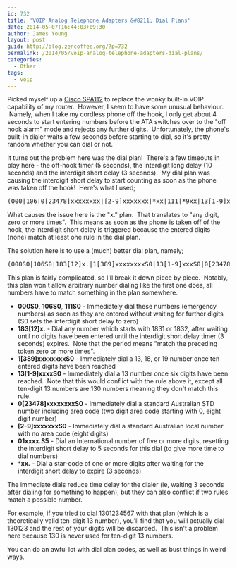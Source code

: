 ```yaml
---
id: 732
title: 'VOIP Analog Telephone Adapters &#8211; Dial Plans'
date: 2014-05-07T16:44:03+09:30
author: James Young
layout: post
guid: http://blog.zencoffee.org/?p=732
permalink: /2014/05/voip-analog-telephone-adapters-dial-plans/
categories:
  - Other
tags:
  - voip
---
```

Picked myself up a [Cisco SPA112](http://www.cisco.com/c/en/us/products/unified-communications/spa112-2-port-phone-adapter/index.html) to replace the wonky built-in VOIP capability of my router.  However, I seem to have some unusual behaviour.  Namely, when I take my cordless phone off the hook, I only get about 4 seconds to start entering numbers before the ATA switches over to the "off hook alarm" mode and rejects any further digits.  Unfortunately, the phone's built-in dialer waits a few seconds before starting to dial, so it's pretty random whether you can dial or not.

It turns out the problem here was the dial plan!  There's a few timeouts in play here - the off-hook timer (5 seconds), the interdigit long delay (10 seconds) and the interdigit short delay (3 seconds).  My dial plan was causing the interdigit short delay to start counting as soon as the phone was taken off the hook!  Here's what I used;

<pre>(000|106|0[23478]xxxxxxxx|[2-9]xxxxxxx|*xx|111|*9xx|13[1-9]xxx|1[389]00xxxxxx|001xxx.|x.)</pre>

What causes the issue here is the "x." plan.  That translates to "any digit, zero or more times".  This means as soon as the phone is taken off of the hook, the interdigit short delay is triggered because the entered digits (none) match at least one rule in the dial plan.

The solution here is to use a (much) better dial plan, namely;

<pre>(000S0|106S0|183[12]x.|1[389]xxxxxxxxS0|13[1-9]xxxS0|0[23478]xxxxxxxxS0|[2-9]xxxxxxxS0|001xxxx.S5|111S0|*xx.)</pre>

This plan is fairly complicated, so I'll break it down piece by piece.  Notably, this plan won't allow arbitrary number dialing like the first one does, all numbers have to match something in the plan somewhere.

  * **000S0**, **106S0**, **111S0** - Immediately dial these numbers (emergency numbers) as soon as they are entered without waiting for further digits (S0 sets the interdigit short delay to zero)
  * **183[12]x.** - Dial any number which starts with 1831 or 1832, after waiting until no digits have been entered until the interdigit short delay timer (3 seconds) expires.  Note that the period means "match the preceding token zero or more times".
  * **1[389]xxxxxxxxS0** - Immediately dial a 13, 18, or 19 number once ten entered digits have been reached
  * **13[1-9]xxxxS0** - Immediately dial a 13 number once six digits have been reached.  Note that this would conflict with the rule above it, except all ten-digit 13 numbers are 130 numbers meaning they don't match this rule.
  * **0[23478]xxxxxxxxS0** - Immediately dial a standard Australian STD number including area code (two digit area code starting with 0, eight digit number)
  * **[2-9]xxxxxxxS0** - Immediately dial a standard Australian local number with no area code (eight digits)
  * **01xxxx.S5** - Dial an International number of five or more digits, resetting the interdigit short delay to 5 seconds for this dial (to give more time to dial numbers)
  * ***xx.** - Dial a star-code of one or more digits after waiting for the interdigit short delay to expire (3 seconds)

The immediate dials reduce time delay for the dialer (ie, waiting 3 seconds after dialing for something to happen), but they can also conflict if two rules match a possible number.

For example, if you tried to dial 1301234567 with that plan (which is a theoretically valid ten-digit 13 number), you'll find that you will actually dial 130123 and the rest of your digits will be discarded.  This isn't a problem here because 130 is never used for ten-digit 13 numbers.

You can do an awful lot with dial plan codes, as well as bust things in weird ways.